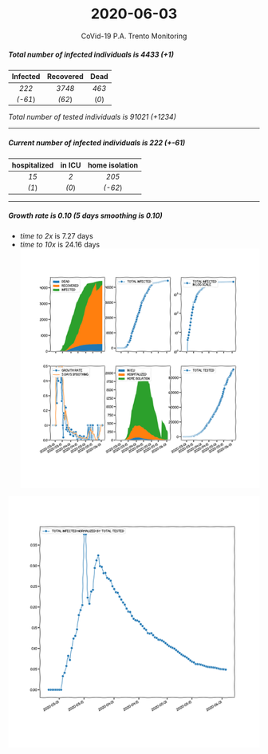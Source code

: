 <div align='center'>

# 2020-06-03
CoVid-19 P.A. Trento Monitoring
</div>

##### Total number of infected individuals is 4433 (+1)
Infected | Recovered | Dead
:---: | :---: | :---:
*222* | *3748* | *463*
*(-61*) | *(62*) | (*0*)

*Total number of tested individuals is 91021 (+1234)*
***
##### Current number of infected individuals is 222 (+-61)
hospitalized | in ICU | home isolation
:---: | :---: | :---:
*15* |*2* |*205*
*(1*) |*(0*) |*(-62*)
***
##### Growth rate is 0.10 (5 days smoothing is 0.10)
- *time to 2x* is 7.27 days
- *time to 10x* is 24.16 days
![stats][stats]

![infected_normalized][infected_normalized]

[stats]: stats_P.A.Trento.png
[infected_normalized]: infected_normalized_P.A.Trento.png
